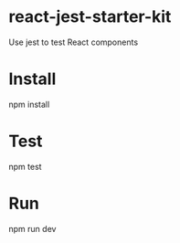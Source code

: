 # react-jest-starter-kit
Use jest to test React components
# Install
npm install
# Test
npm test
# Run
npm run dev
